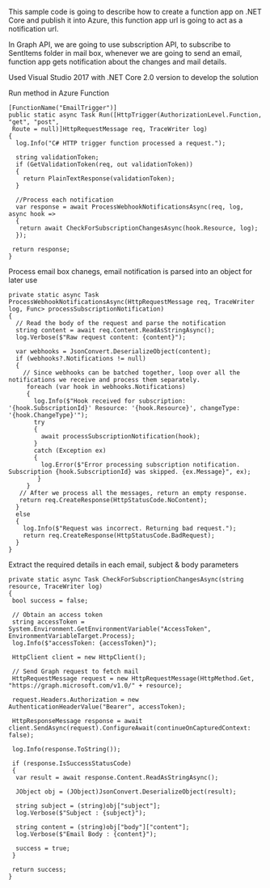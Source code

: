 This sample code is going to describe how to create a function app on .NET Core and publish it into Azure, this function app url is going to act as a notification url. 

In Graph API, we are going to use subscription API, to subscribe to SentItems folder in mail box, whenever we are going to send an email, function app gets notification about the changes and mail details.

Used Visual Studio 2017 with .NET Core 2.0 version to develop the solution

Run method in Azure Function

```
[FunctionName("EmailTrigger")] 
public static async Task Run([HttpTrigger(AuthorizationLevel.Function, "get", "post", 
 Route = null)]HttpRequestMessage req, TraceWriter log) 
{ 
  log.Info("C# HTTP trigger function processed a request."); 
  
  string validationToken; 
  if (GetValidationToken(req, out validationToken)) 
  { 
    return PlainTextResponse(validationToken); 
  } 
  
  //Process each notification 
  var response = await ProcessWebhookNotificationsAsync(req, log, async hook => 
  { 
   return await CheckForSubscriptionChangesAsync(hook.Resource, log); 
  }); 
  
 return response; 
}
```

Process email box chanegs, email notification is parsed into an object for later use

```
private static async Task ProcessWebhookNotificationsAsync(HttpRequestMessage req, TraceWriter log, Func> processSubscriptionNotification) 
{ 
  // Read the body of the request and parse the notification 
  string content = await req.Content.ReadAsStringAsync(); 
  log.Verbose($"Raw request content: {content}"); 
  
  var webhooks = JsonConvert.DeserializeObject(content); 
  if (webhooks?.Notifications != null) 
  { 
    // Since webhooks can be batched together, loop over all the notifications we receive and process them separately. 
     foreach (var hook in webhooks.Notifications) 
     { 
       log.Info($"Hook received for subscription: '{hook.SubscriptionId}' Resource: '{hook.Resource}', changeType: '{hook.ChangeType}'"); 
       try 
       { 
         await processSubscriptionNotification(hook); 
       } 
       catch (Exception ex) 
       { 
         log.Error($"Error processing subscription notification. Subscription {hook.SubscriptionId} was skipped. {ex.Message}", ex); 
        } 
     } 
   // After we process all the messages, return an empty response. 
   return req.CreateResponse(HttpStatusCode.NoContent); 
  } 
  else 
  { 
    log.Info($"Request was incorrect. Returning bad request."); 
    return req.CreateResponse(HttpStatusCode.BadRequest); 
  } 
}
```

Extract the required details in each email, subject & body parameters

```
private static async Task CheckForSubscriptionChangesAsync(string resource, TraceWriter log) 
{ 
 bool success = false; 
  
 // Obtain an access token 
 string accessToken = System.Environment.GetEnvironmentVariable("AccessToken", EnvironmentVariableTarget.Process); 
 log.Info($"accessToken: {accessToken}"); 
  
 HttpClient client = new HttpClient(); 
  
 // Send Graph request to fetch mail 
 HttpRequestMessage request = new HttpRequestMessage(HttpMethod.Get, "https://graph.microsoft.com/v1.0/" + resource); 
  
 request.Headers.Authorization = new AuthenticationHeaderValue("Bearer", accessToken);  
  
 HttpResponseMessage response = await client.SendAsync(request).ConfigureAwait(continueOnCapturedContext: false);  
  
 log.Info(response.ToString()); 
  
 if (response.IsSuccessStatusCode) 
 { 
  var result = await response.Content.ReadAsStringAsync(); 
  
  JObject obj = (JObject)JsonConvert.DeserializeObject(result); 
  
  string subject = (string)obj["subject"]; 
  log.Verbose($"Subject : {subject}"); 
  
  string content = (string)obj["body"]["content"]; 
  log.Verbose($"Email Body : {content}"); 
  
  success = true; 
 } 
  
 return success; 
}
```
